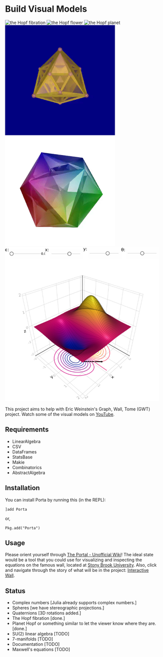 # Build Visual Models

![the Hopf fibration](gallery/londontsai.gif "The Hopf fibration inspired by one of the London Tsai's prints")
![the Hopf flower](gallery/flower.gif "The Hopf flower")
![the Hopf planet](gallery/planet.gif "The Hopf planet")
![24-cell](gallery/24-cell.gif "24-cell")
![600-cell](gallery/600-cell.gif "600-cell")
![surfaces](gallery/surfaces.jpg "surfaces")

This project aims to help with Eric Weinstein's Graph, Wall, Tome (GWT) project. Watch some of the visual models on [YouTube](https://www.youtube.com/channel/UCY8FW_kvEfGDj5i5j_rkaqA).

## Requirements
- LinearAlgebra
- CSV
- DataFrames
- StatsBase
- Makie
- Combinatorics
- AbstractAlgebra

## Installation
You can install Porta by running this (in the REPL):

```julia-repl
]add Porta
```
or,
```julia-repl
Pkg.add("Porta")
```

## Usage
Please orient yourself through [The Portal - Unofficial Wiki](https://theportal.wiki/wiki/Graph,_Wall,_Tome)! The ideal state would be a tool that you could use for visualizing and inspecting the equations on the famous wall, located at [Stony Brook University](http://www.math.stonybrook.edu/~tony/scgp/wall-story/wall-story.html). Also, click and navigate through the story of what will be in the project: [Interactive Wall](https://dev.theportal.dev/wall/).

## Status
- Complex numbers [Julia already supports complex numbers.]
- Spheres [we have stereographic projections.]
- Quaternions [3D rotations added.]
- The Hopf fibration [done.]
- Planet Hopf or something similar to let the viewer know where they are. [done.]
- SU(2) linear algebra [TODO]
- 7-manifolds [TODO]
- Documentation [TODO]
- Maxwell's equations [TODO]
